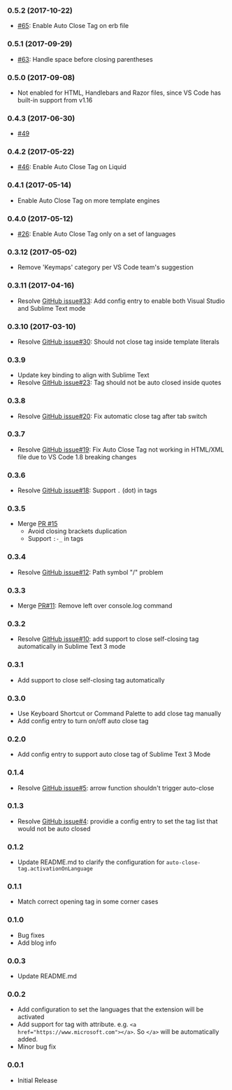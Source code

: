### 0.5.2 (2017-10-22)
* [#65](https://github.com/formulahendry/vscode-auto-close-tag/issues/65): Enable Auto Close Tag on erb file

### 0.5.1 (2017-09-29)
* [#63](https://github.com/formulahendry/vscode-auto-close-tag/issues/63): Handle space before closing parentheses

### 0.5.0 (2017-09-08)
* Not enabled for HTML, Handlebars and Razor files, since VS Code has built-in support from v1.16

### 0.4.3 (2017-06-30)
* [#49](https://github.com/formulahendry/vscode-auto-close-tag/issues/49)

### 0.4.2 (2017-05-22)
* [#46](https://github.com/formulahendry/vscode-auto-close-tag/issues/46): Enable Auto Close Tag on Liquid

### 0.4.1 (2017-05-14)
* Enable Auto Close Tag on more template engines

### 0.4.0 (2017-05-12)
* [#26](https://github.com/formulahendry/vscode-auto-close-tag/issues/26): Enable Auto Close Tag only on a set of languages

### 0.3.12 (2017-05-02)
* Remove 'Keymaps' category per VS Code team's suggestion

### 0.3.11 (2017-04-16)
* Resolve [GitHub issue#33](https://github.com/formulahendry/vscode-auto-close-tag/issues/33): Add config entry to enable both Visual Studio and Sublime Text mode

### 0.3.10 (2017-03-10)
* Resolve [GitHub issue#30](https://github.com/formulahendry/vscode-auto-close-tag/issues/30): Should not close tag inside template literals

### 0.3.9
* Update key binding to align with Sublime Text
* Resolve [GitHub issue#23](https://github.com/formulahendry/vscode-auto-close-tag/issues/23): Tag should not be auto closed inside quotes

### 0.3.8
* Resolve [GitHub issue#20](https://github.com/formulahendry/vscode-auto-close-tag/issues/20): Fix automatic close tag after tab switch

### 0.3.7
* Resolve [GitHub issue#19](https://github.com/formulahendry/vscode-auto-close-tag/issues/19): Fix Auto Close Tag not working in HTML/XML file due to VS Code 1.8 breaking changes

### 0.3.6
* Resolve [GitHub issue#18](https://github.com/formulahendry/vscode-auto-close-tag/issues/18): Support `.` (dot) in tags

### 0.3.5
* Merge [PR #15](https://github.com/formulahendry/vscode-auto-close-tag/pull/15)
  * Avoid closing brackets duplication
  * Support `:-_` in tags

### 0.3.4
* Resolve [GitHub issue#12](https://github.com/formulahendry/vscode-auto-close-tag/issues/12): Path symbol "/" problem

### 0.3.3
* Merge [PR#11](https://github.com/formulahendry/vscode-auto-close-tag/pull/11): Remove left over console.log command

### 0.3.2
* Resolve [GitHub issue#10](https://github.com/formulahendry/vscode-auto-close-tag/issues/10): add support to close self-closing tag automatically in Sublime Text 3 mode

### 0.3.1
* Add support to close self-closing tag automatically

### 0.3.0
* Use Keyboard Shortcut or Command Palette to add close tag manually
* Add config entry to turn on/off auto close tag

### 0.2.0
* Add config entry to support auto close tag of Sublime Text 3 Mode

### 0.1.4
* Resolve [GitHub issue#5](https://github.com/formulahendry/vscode-auto-close-tag/issues/5): arrow function shouldn't trigger auto-close

### 0.1.3
* Resolve [GitHub issue#4](https://github.com/formulahendry/vscode-auto-close-tag/issues/4): providie a config entry to set the tag list that would not be auto closed

### 0.1.2
* Update README.md to clarify the configuration for `auto-close-tag.activationOnLanguage`

### 0.1.1
* Match correct opening tag in some corner cases

### 0.1.0
* Bug fixes
* Add blog info 

### 0.0.3
* Update README.md

### 0.0.2
* Add configuration to set the languages that the extension will be activated
* Add support for tag with attribute. e.g. `<a href="https://www.microsoft.com"></a>`. So `</a>` will be automatically added.
* Minor bug fix

### 0.0.1
* Initial Release